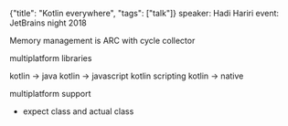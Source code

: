 {"title": "Kotlin everywhere", "tags": ["talk"]}
speaker: Hadi Hariri
event: JetBrains night 2018

Memory management is ARC with cycle collector

multiplatform libraries

kotlin -> java
kotlin -> javascript
kotlin scripting
kotlin -> native

multiplatform support
* expect class and actual class

